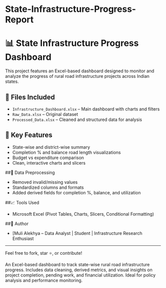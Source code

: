 # State-Infrastructure-Progress-Report
# 📊 State Infrastructure Progress Dashboard

This project features an Excel-based dashboard designed to monitor and analyze the progress of rural road infrastructure projects across Indian states.

## 📁 Files Included
- `Infrastructure_Dashboard.xlsx` – Main dashboard with charts and filters
- `Raw_Data.xlsx` – Original dataset
- `Processed_Data.xlsx` – Cleaned and structured data for analysis

## 📌 Key Features
- State-wise and district-wise summary
- Completion % and balance road length visualizations
- Budget vs expenditure comparison
- Clean, interactive charts and slicers

##🔧 Data Preprocessing
- Removed invalid/missing values
- Standardized columns and formats
- Added derived fields for completion %, balance, and utilization

##📈 Tools Used
- Microsoft Excel (Pivot Tables, Charts, Slicers, Conditional Formatting)

##👤 Author
- [Muli Alekhya – Data Analyst | Student | Infrastructure Research Enthusiast

---

Feel free to fork, star ⭐, or contribute!

An Excel-based dashboard to track state-wise rural road infrastructure progress. Includes data cleaning, derived metrics, and visual insights on project completion, pending work, and financial utilization. Ideal for policy analysis and performance monitoring. 

